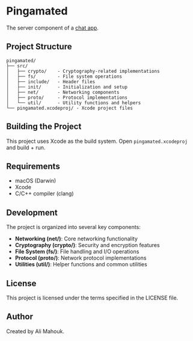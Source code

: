 # Pingamated

The server component of a [chat app](https://github.com/alimahouk/pingamate-ios).

## Project Structure

```text
pingamated/
├── src/
│   ├── crypto/    - Cryptography-related implementations
│   ├── fs/        - File system operations
│   ├── include/   - Header files
│   ├── init/      - Initialization and setup
│   ├── net/       - Networking components
│   ├── proto/     - Protocol implementations
│   └── util/      - Utility functions and helpers
└── pingamated.xcodeproj/ - Xcode project files
```

## Building the Project

This project uses Xcode as the build system. Open `pingamated.xcodeproj` and build + run.

## Requirements

- macOS (Darwin)
- Xcode
- C/C++ compiler (clang)

## Development

The project is organized into several key components:

- **Networking (net/)**: Core networking functionality
- **Cryptography (crypto/)**: Security and encryption features
- **File System (fs/)**: File handling and I/O operations
- **Protocol (proto/)**: Network protocol implementations
- **Utilities (util/)**: Helper functions and common utilities

## License

This project is licensed under the terms specified in the LICENSE file.

## Author

Created by Ali Mahouk.
